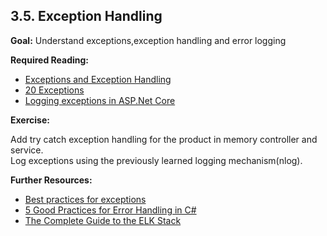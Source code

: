 ## 3.5. Exception Handling

**Goal:** Understand exceptions,exception handling and error logging

**Required Reading:** 

- [Exceptions and Exception Handling](https://docs.microsoft.com/en-us/dotnet/csharp/fundamentals/exceptions/)
- [20 Exceptions](https://learn.microsoft.com/en-us/dotnet/csharp/language-reference/language-specification/exceptions)
- [Logging exceptions in ASP.Net Core](https://stackify.com/csharp-exception-handling-best-practices/)

**Exercise:**

Add try catch exception handling for the product in memory controller and service.  
Log exceptions using the previously learned logging mechanism(nlog). 

**Further Resources:**

  - [Best practices for exceptions](https://learn.microsoft.com/en-us/dotnet/standard/exceptions/best-practices-for-exceptions)
  - [5 Good Practices for Error Handling in C#](https://dev.to/bytehide/5-good-practices-for-error-handling-in-c-4391)
  - [The Complete Guide to the ELK Stack](https://logz.io/learn/complete-guide-elk-stack/#intro)
